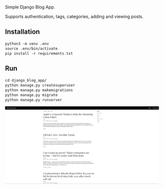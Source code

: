 Simple Django Blog App.

Supports authentication, tags, categories, adding and viewing posts.

## Installation
```
python3 -m venv .env
source .env/bin/activate
pip install -r requirements.txt 
```

## Run
```
cd django_blog_app/
python manage.py createsuperuser
python manage.py makemigrations
python manage.py migrate
python manage.py runserver
```

![index](img/index.png)